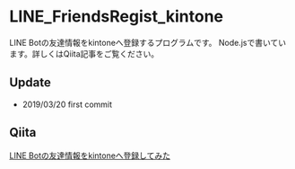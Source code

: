 # LINE_FriendsRegist_kintone

LINE Botの友達情報をkintoneへ登録するプログラムです。
Node.jsで書いています。詳しくはQiita記事をご覧ください。

## Update

- 2019/03/20 first commit

## Qiita

[LINE Botの友達情報をkintoneへ登録してみた]()